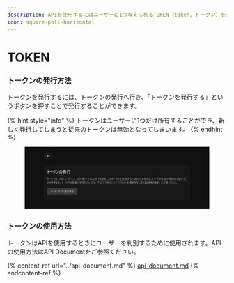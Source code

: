 ```yaml
---
description: APIを使用するにはユーザーに1つ与えられるTOKEN（token、トークン）を取得、発行する必要があります。
icon: square-poll-horizontal
---
```


# TOKEN

### トークンの発行方法

トークンを発行するには、トークンの発行へ行き、「トークンを発行する」というボタンを押すことで発行することができます。

{% hint style="info" %}
トークンはユーザーに1つだけ所有することができ、新しく発行してしまうと従来のトークンは無効となってしまいます。
{% endhint %}

<figure><img src="../../.gitbook/assets/screenshot.1728313232.jpg" alt=""><figcaption></figcaption></figure>

### トークンの使用方法

トークンはAPIを使用するときにユーザーを判別するために使用されます。APIの使用方法はAPI Documentをご参照ください。

{% content-ref url="../api-document.md" %}
[api-document.md](../api-document.md)
{% endcontent-ref %}

